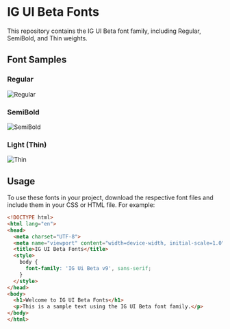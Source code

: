 # IG UI Beta Fonts

This repository contains the IG UI Beta font family, including Regular, SemiBold, and Thin weights.

## Font Samples

### Regular

![Regular](https://i.ibb.co/7SZddsb/Screenshot-2024-02-04-210232.png)

### SemiBold

![SemiBold](https://i.ibb.co/2qCTNKN/Screenshot-2024-02-04-210238.png)

### Light (Thin)

![Thin](https://i.ibb.co/hgjdnF1/Screenshot-2024-02-04-210226.png)

## Usage

To use these fonts in your project, download the respective font files and include them in your CSS or HTML file. For example:

```html
<!DOCTYPE html>
<html lang="en">
<head>
  <meta charset="UTF-8">
  <meta name="viewport" content="width=device-width, initial-scale=1.0">
  <title>IG UI Beta Fonts</title>
  <style>
    body {
      font-family: 'IG Ui Beta v9', sans-serif;
    }
  </style>
</head>
<body>
  <h1>Welcome to IG UI Beta Fonts</h1>
  <p>This is a sample text using the IG UI Beta font family.</p>
</body>
</html>
